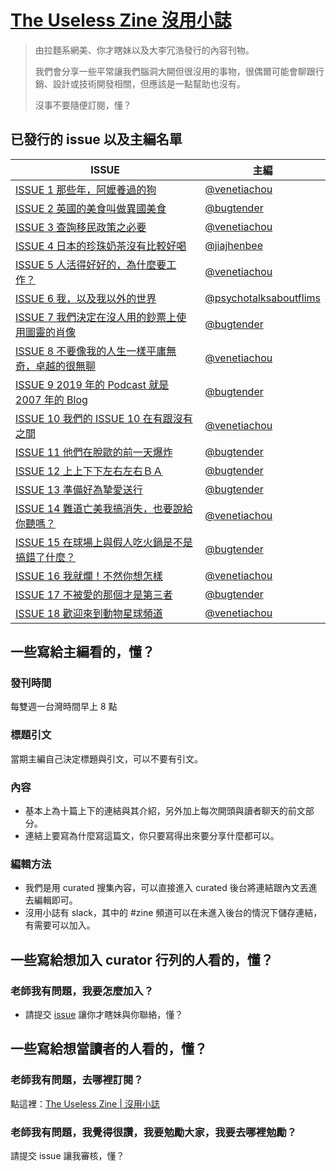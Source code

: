 # [The Useless Zine 沒用小誌](http://user66891.psee.io/the-useless-zine)

> 由拉麵系網美、你才瞎妹以及大李冗浩發行的內容刊物。
>
> 我們會分享一些平常讓我們腦洞大開但很沒用的事物，很偶爾可能會聊跟行銷、設計或技術開發相關，但應該是一點幫助也沒有。
>
> 沒事不要隨便訂閱，懂？


## 已發行的 issue 以及主編名單

| ISSUE | 主編|
| ------------------------------ | ------------- |
| [ISSUE 1 那些年，阿嬤養過的狗](https://theuselesszine.substack.com/p/1)  | [@venetiachou](https://github.com/venetiachou)|
| [ISSUE 2 英國的美食叫做異國美食](https://theuselesszine.substack.com/p/2) | [@bugtender](https://github.com/bugtender)|
| [ISSUE 3 查詢移民政策之必要](https://theuselesszine.substack.com/p/3)   | [@venetiachou](https://github.com/venetiachou)|
| [ISSUE 4 日本的珍珠奶茶沒有比較好喝](https://theuselesszine.substack.com/p/4) | [@jiajhenbee](https://github.com/jiajhenbee)|
| [ISSUE 5 人活得好好的，為什麼要工作？](https://theuselesszine.substack.com/p/5) | [@venetiachou](https://github.com/venetiachou)|
| [ISSUE 6 我，以及我以外的世界](https://theuselesszine.substack.com/p/6) | [@psychotalksaboutflims](https://cur.at/eLjduZW?m=web)|
| [ISSUE 7 我們決定在沒人用的鈔票上使用圖靈的肖像](https://theuselesszine.substack.com/p/7) | [@bugtender](https://github.com/bugtender)|
| [ISSUE 8 不要像我的人生一樣平庸無奇，卓越的很無聊](https://theuselesszine.substack.com/p/8) | [@venetiachou](https://github.com/venetiachou)|
| [ISSUE 9 2019 年的 Podcast 就是 2007 年的 Blog](https://theuselesszine.substack.com/p/9) | [@bugtender](https://github.com/bugtender)|
| [ISSUE 10 我們的 ISSUE 10 在有跟沒有之間](https://theuselesszine.substack.com/p/10) | [@venetiachou](https://github.com/venetiachou)|
| [ISSUE 11 他們在脫歐的前一天爆炸](https://theuselesszine.substack.com/p/11) | [@bugtender](https://github.com/bugtender)|
| [ISSUE 12 上上下下左右左右ＢＡ](https://theuselesszine.substack.com/p/12) | [@bugtender](https://github.com/bugtender)|
| [ISSUE 13 準備好為摯愛送行](https://theuselesszine.substack.com/p/13) | [@bugtender](https://github.com/bugtender)|
| [ISSUE 14 難道亡美我搞消失，也要說給你聽嗎？](https://theuselesszine.substack.com/p/14) | [@venetiachou](https://github.com/venetiachou)|
| [ISSUE 15 在球場上與假人吃火鍋是不是搞錯了什麼？](https://theuselesszine.substack.com/p/15) | [@bugtender](https://github.com/bugtender)|
| [ISSUE 16 我就爛！不然你想怎樣](https://theuselesszine.substack.com/p/16) | [@venetiachou](https://github.com/venetiachou)|
| [ISSUE 17 不被愛的那個才是第三者](https://theuselesszine.substack.com/p/17) | [@bugtender](https://github.com/bugtender)|
| [ISSUE 18 歡迎來到動物星球頻道](https://theuselesszine.substack.com/p/18) | [@venetiachou](https://github.com/venetiachou)|

## 一些寫給主編看的，懂？

### 發刊時間
  每雙週一台灣時間早上 8 點

### 標題引文
  當期主編自己決定標題與引文，可以不要有引文。

### 內容
  - 基本上為十篇上下的連結與其介紹，另外加上每次開頭與讀者聊天的前文部分。
  - 連結上要寫為什麼寫這篇文，你只要寫得出來要分享什麼都可以。

### 編輯方法
  - 我們是用 curated 搜集內容，可以直接進入 curated 後台將連結跟內文丟進去編輯即可。
  - 沒用小誌有 slack，其中的 #zine 頻道可以在未進入後台的情況下儲存連結，有需要可以加入。


## 一些寫給想加入 curator 行列的人看的，懂？

### 老師我有問題，我要怎麼加入？
  - 請提交 [issue](https://github.com/the-useless-zine/PinkyPenguin/issues) 讓你才瞎妹與你聯絡，懂？
  
  
## 一些寫給想當讀者的人看的，懂？

### 老師我有問題，去哪裡訂閱？
  點這裡：[The Useless Zine | 沒用小誌](http://user66891.psee.io/the-useless-zine)
 
### 老師我有問題，我覺得很讚，我要勉勵大家，我要去哪裡勉勵？
  請提交 issue 讓我審核，懂？

